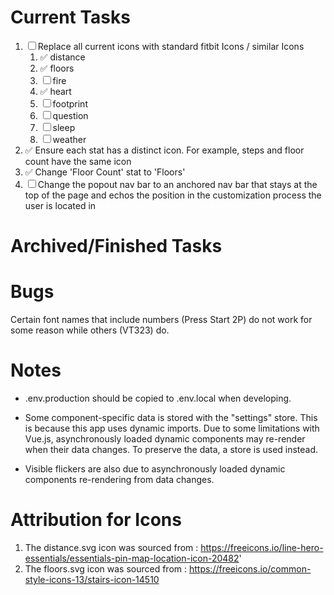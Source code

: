 # Current Tasks

1. ☐ Replace all current icons with standard fitbit Icons / similar Icons
    1. ✅ distance
    2. ✅ floors
    3. ☐ fire
    4. ✅ heart
    5. ☐ footprint
    6. ☐ question
    7. ☐ sleep
    8. ☐ weather
2. ✅ Ensure each stat has a distinct icon. For example, steps and floor count have the same icon
3. ✅ Change 'Floor Count' stat to 'Floors'
4. ☐ Change the popout nav bar to an anchored nav bar that stays at the top of the page and echos the position in the customization process the user is located in

# Archived/Finished Tasks

# Bugs

Certain font names that include numbers (Press Start 2P) do not work for some reason while others (VT323) do.

# Notes

-   .env.production should be copied to .env.local when developing.

-   Some component-specific data is stored with the "settings" store. This is because this app uses dynamic imports. Due to some limitations with Vue.js, asynchronously loaded dynamic components may re-render when their data changes. To preserve the data, a store is used instead.

-   Visible flickers are also due to asynchronously loaded dynamic components re-rendering from data changes.

# Attribution for Icons

1. The distance.svg icon was sourced from : https://freeicons.io/line-hero-essentials/essentials-pin-map-location-icon-20482'
2. The floors.svg icon was sourced from : https://freeicons.io/common-style-icons-13/stairs-icon-14510

